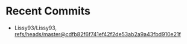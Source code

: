 # Recent Commits

<!-- START gadpp -->
- Lissy93/Lissy93, [refs/heads/master@cdfb82f6f741ef42f2de53ab2a9a43fbd910e21f](https://github.com/Lissy93/Lissy93/commit/cdfb82f6f741ef42f2de53ab2a9a43fbd910e21f)
